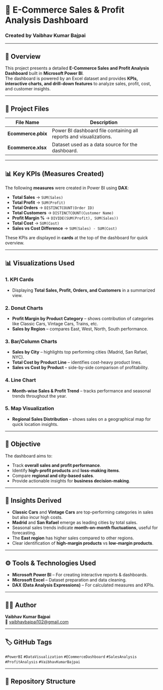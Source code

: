 # 🛒 E-Commerce Sales & Profit Analysis Dashboard  

### Created by **Vaibhav Kumar Bajpai**

---

## 📘 Overview  
This project presents a detailed **E-Commerce Sales and Profit Analysis Dashboard** built in **Microsoft Power BI**.  
The dashboard is powered by an Excel dataset and provides **KPIs, interactive charts, and drill-down features** to analyze sales, profit, cost, and customer insights.  

---

## 📁 Project Files  
| File Name | Description |
|------------|-------------|
| **Ecommerce.pbix** | Power BI dashboard file containing all reports and visualizations. |
| **Ecommerce.xlsx** | Dataset used as a data source for the dashboard. |

---

## 📊 Key KPIs (Measures Created)  
The following **measures** were created in Power BI using **DAX**:  
- **Total Sales** → `SUM(Sales)`  
- **Total Profit** → `SUM(Profit)`  
- **Total Orders** → `DISTINCTCOUNT(Order ID)`  
- **Total Customers** → `DISTINCTCOUNT(Customer Name)`  
- **Profit Margin %** → `DIVIDE(SUM(Profit), SUM(Sales))`  
- **Total Cost** → `SUM(Cost)`  
- **Sales vs Cost Difference** → `SUM(Sales) - SUM(Cost)`  

These KPIs are displayed in **cards** at the top of the dashboard for quick overview.  

---

## 📊 Visualizations Used  

### 1. **KPI Cards**
- Displaying **Total Sales, Profit, Orders, and Customers** in a summarized view.  

### 2. **Donut Charts**
- **Profit Margin by Product Category** – shows contribution of categories like Classic Cars, Vintage Cars, Trains, etc.  
- **Sales by Region** – compares East, West, North, South performance.  

### 3. **Bar/Column Charts**
- **Sales by City** – highlights top performing cities (Madrid, San Rafael, NYC).  
- **Total Cost by Product Line** – identifies cost-heavy product lines.  
- **Sales vs Cost by Product** – side-by-side comparison of profitability.  

### 4. **Line Chart**
- **Month-wise Sales & Profit Trend** – tracks performance and seasonal trends throughout the year.  

### 5. **Map Visualization**
- **Regional Sales Distribution** – shows sales on a geographical map for quick location insights.  

---

## 🎯 Objective  
The dashboard aims to:  
- Track **overall sales and profit performance**.  
- Identify **high-profit products** and **loss-making items**.  
- Compare **regional and city-based sales**.  
- Provide actionable insights for **business decision-making**.  

---

## 🧠 Insights Derived  
- **Classic Cars** and **Vintage Cars** are top-performing categories in sales but also incur high costs.  
- **Madrid** and **San Rafael** emerge as leading cities by total sales.  
- Seasonal sales trends indicate **month-on-month fluctuations**, useful for forecasting.  
- The **East region** has higher sales compared to other regions.  
- Clear identification of **high-margin products** vs **low-margin products**.  

---

## ⚙️ Tools & Technologies Used  
- **Microsoft Power BI** – For creating interactive reports & dashboards.  
- **Microsoft Excel** – Dataset preparation and data cleaning.  
- **DAX (Data Analysis Expressions)** – For calculated measures and KPIs.  

---

## 👨‍💻 Author  
**Vaibhav Kumar Bajpai**  
📧 [vaibhavbajpai102@gmail.com](mailto:vaibhavbajpai102@gmail.com)  



---

## 🏷️ GitHub Tags  
`#PowerBI` `#DataVisualization` `#ECommerceDashboard` `#SalesAnalysis` `#ProfitAnalysis` `#VaibhavKumarBajpai`

---

## 📂 Repository Structure  
